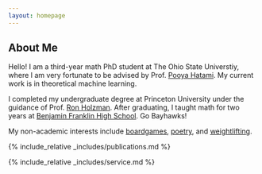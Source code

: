 ```yaml
---
layout: homepage
---
```


## About Me

Hello! I am a third-year math PhD student at The Ohio State Universtiy, where I am very fortunate to be advised by Prof. [Pooya Hatami](https://pooyahatami.org). My current work is in theoretical machine learning.

I completed my undergraduate degree at Princeton University under the guidance of Prof. [Ron Holzman](https://holzman.technion.ac.il). After graduating, I taught math for two years at [Benjamin Franklin High School](https://www.baltimorecityschools.org/o/bcps/page/239). Go Bayhawks!

My non-academic interests include [boardgames](assets/files/poetry.pdf), [poetry](assets/files/poetry.pdf), and [weightlifting](assets/img/turtle_weightlifting.jpeg).

{% include_relative _includes/publications.md %}

{% include_relative _includes/service.md %}
